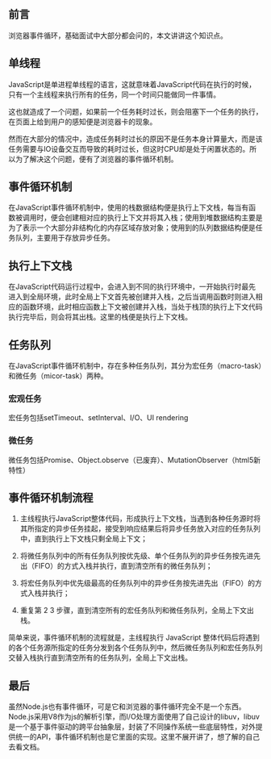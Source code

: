 ## 前言

浏览器事件循环，基础面试中大部分都会问的，本文讲讲这个知识点。

## 单线程

JavaScript是单进程单线程的语言，这就意味着JavaScript代码在执行的时候，只有一个主线程来执行所有的任务，同一个时间只能做同一件事情。

这也就造成了一个问题，如果前一个任务耗时过长，则会阻塞下一个任务的执行，在页面上给到用户的感知便是浏览器卡的现象。

然而在大部分的情况中，造成任务耗时过长的原因不是任务本身计算量大，而是该任务需要与IO设备交互而导致的耗时过长，但这时CPU却是处于闲置状态的。所以为了解决这个问题，便有了浏览器的事件循环机制。

## 事件循环机制

在JavaScript事件循环机制中，使用的栈数据结构便是执行上下文栈，每当有函数被调用时，便会创建相对应的执行上下文并将其入栈；使用到堆数据结构主要是为了表示一个大部分非结构化的内存区域存放对象；使用到的队列数据结构便是任务队列，主要用于存放异步任务。

## 执行上下文栈

在JavaScript代码运行过程中，会进入到不同的执行环境中，一开始执行时最先进入到全局环境，此时全局上下文首先被创建并入栈，之后当调用函数时则进入相应的函数环境，此时相应函数上下文被创建并入栈，当处于栈顶的执行上下文代码执行完毕后，则会将其出栈。这里的栈便是执行上下文栈。

## 任务队列

在JavaScript事件循环机制中，存在多种任务队列，其分为宏任务（macro-task）和微任务（micor-task）两种。

### 宏观任务

宏任务包括setTimeout、setInterval、I/O、UI rendering

### 微任务

微任务包括Promise、Object.observe（已废弃）、MutationObserver（html5新特性）

## 事件循环机制流程

1. 主线程执行JavaScript整体代码，形成执行上下文栈，当遇到各种任务源时将其所指定的异步任务挂起，接受到响应结果后将异步任务放入对应的任务队列中，直到执行上下文栈只剩全局上下文；

2. 将微任务队列中的所有任务队列按优先级、单个任务队列的异步任务按先进先出（FIFO）的方式入栈并执行，直到清空所有的微任务队列；

3. 将宏任务队列中优先级最高的任务队列中的异步任务按先进先出（FIFO）的方式入栈并执行；

4. 重复第 2 3 步骤，直到清空所有的宏任务队列和微任务队列，全局上下文出栈。

简单来说，事件循环机制的流程就是，主线程执行 JavaScript 整体代码后将遇到的各个任务源所指定的任务分发到各个任务队列中，然后微任务队列和宏任务队列交替入栈执行直到清空所有的任务队列，全局上下文出栈。

## 最后

虽然Node.js也有事件循环，可是它和浏览器的事件循环完全不是一个东西。Node.js采用V8作为js的解析引擎，而I/O处理方面使用了自己设计的libuv，libuv是一个基于事件驱动的跨平台抽象层，封装了不同操作系统一些底层特性，对外提供统一的API，事件循环机制也是它里面的实现。这里不展开讲了，想了解的自己去看文档。


